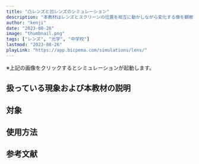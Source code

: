 ```yaml
---
title: "凸レンズと凹レンズのシミュレーション"
description: "本教材はレンズとスクリーンの位置を相互に動かしながら変化する像を観察するためのシミュレーション教材です。"
author: "kenji"
date: "2023-08-26"
image: "thumbnail.png"
tags: ["レンズ", "光学", "中学校"]
lastmod: "2023-08-26"
playLink: "https://app.bicpema.com/simulations/lens/"
---
```


※上記の画像をクリックするとシミュレーションが起動します。

## 扱っている現象および本教材の説明

## 対象

## 使用方法

## 参考文献
